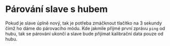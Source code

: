 # Párování slave s hubem

Pokud je slave úplně nový, tak je potřeba zmáčknout tlačítko na 3 sekundy čímž ho dáme do párovacího módu. Kde jakmile přijmé první zprávu `ping` od hubu, tak se párování ukončí a slave bude přijímat kalibrační data pouze od hubu.
